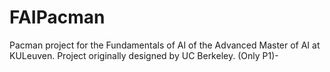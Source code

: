 # FAIPacman
Pacman project for the Fundamentals of AI of the Advanced Master of AI at KULeuven. Project originally designed by UC Berkeley. 
(Only P1)-

